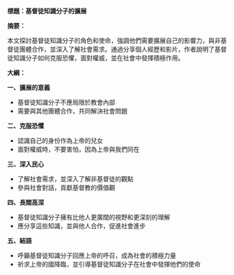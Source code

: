 **標題：基督徒知識分子的擴展**

**摘要：**

本文探討基督徒知識分子的角色和使命，強調他們需要擴展自己的影響力，與非基督徒團體合作，並深入了解社會需求。通過分享個人經歷和影片，作者說明了基督徒知識分子如何克服恐懼，面對權威，並在社會中發揮積極作用。

**大綱：**

**一、擴展的意義**
* 基督徒知識分子不應局限於教會內部
* 需要與其他團體合作，共同解決社會問題

**二、克服恐懼**
* 認識自己的身份作為上帝的兒女
* 面對權威時，不要害怕，因為上帝與我們同在

**三、深入民心**
* 了解社會需求，並深入了解非基督徒的觀點
* 參與社會對話，貢獻基督教的價值觀

**四、長闊高深**
* 基督徒知識分子擁有比他人更廣闊的視野和更深刻的理解
* 應分享這些知識，並與他人合作，促進社會進步

**五、結語**
* 呼籲基督徒知識分子回應上帝的呼召，成為社會的積極力量
* 祈求上帝的國降臨，並引導基督徒知識分子在社會中發揮他們的使命